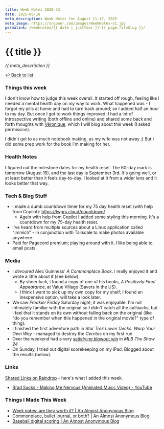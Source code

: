 ```yaml
---
title: Week Notes 2025-33
date: 2025-08-18
meta_description: Week Notes for August 11-17, 2025
meta_image: https://srgower.com/images/WeekNotes-v1.jpg
permalink: /weeknotes/{{ date | justYear }}-{{ page.fileSlug }}/
---
```


# {{ title }}

*{{ meta_description }}*

[↩ Back to list](/weeknotes/)

### Things this week 
I don't know how to judge this week overall. It started off rough, feeling like I needed a mental health day on my way to work. What happened was - I forgot my pills at home and had to turn back around; so I added half an hour to my day. But once I got to work things improved. I had a lot of introspective writing (both offline and online) and shared some back and forth thoughts with <a href="https://veronique.ink" class="nametag">Véronique</a>, which I will blog about this week (I asked permission). 

I didn't get to as much notebook making, as my wife was not away ;) But I did some prep work for the book I'm making for her. 
### Health Notes
I figured out the milestone dates for my health reset. The 60-day mark is tomorrow (August 19), and the last day is September 3rd. It's going well, or at least better than it feels day-to-day. I looked at it from a wider lens and it looks better that way. 
### Tech & Blog Stuff 
- I made a dumb countdown timer for my 75 day health reset (with help from Copilot): https://lwgrs.cloud/countdown/
  - Again with help from Copilot I added some styling this morning. It's a countdown for my 75-day health reset. 
- I've heard from multiple sources about a Linux application called "Immich" - in conjunction with Tailscale to make photos available anywhere.  
- Paid for Pagecord premium; playing around with it. I like being able to email posts. 
### Media 
- I *devoured* Alec Guinness' *A Commonplace Book*. I really enjoyed it and wrote a little about it (see below). 
  - By sheer luck, I found a copy of one of his books, *A Positively Final Appearance*, at Value Village (Savers in the US). 
  - I think I want to pick up my own copy for my shelf; I found an inexpensive option, will take a look later.
- We saw *Freakier Friday* Saturday night; it was enjoyable. I'm not intimately familiar with the original so I didn't catch all the callbacks, but I feel that it stands on its own without falling back on the original (like "do you remember when this happened in the original movie?" type of thing). 
- I finished the first adventure path in *Star Trek Lower Decks: Warp Your Own Way* - managed to destroy the *Cerritos* on my first run 
- Over the weekend had a very [satisfying blowout win](https://franchise.lwgrs.cloud/game-logs/g07-2024-04-03-blue-jays-at-astros/) in *MLB The Show 24* 
- On Sunday, I tried out digital scorekeeping on my iPad. Blogged about the results (below).
### Links 
[Shared Links on Raindrop](https://raindrop.io/srgower/shared-links-56296964) - here's what I added this week. 
- [Brad Sucks - Making Me Nervous (Animated Music Video) - YouTube](https://www.youtube.com/watch?v=pPP0wysHrdA)
### Things I Made This Week
- [Week notes: are they worth it? | An Almost Anonymous Blog](https://lwgrs.bearblog.dev/week-notes-are-they-worth-it/)
- [Commonplace, bullet journal, or both? | An Almost Anonymous Blog](https://lwgrs.bearblog.dev/commonplace/)
- [Baseball digital scoring \| An Almost Anonymous Blog](https://lwgrs.bearblog.dev/baseball-digital-scoring/)


